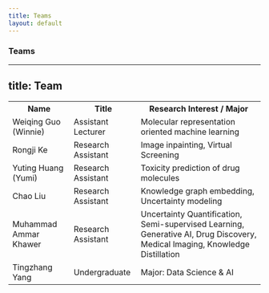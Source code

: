 ```yaml
---
title: Teams
layout: default
---
```


### Teams


---
title: Team
---

<table>
  <tr>
    <th>Name</th>
    <th>Title</th>
    <th>Research Interest / Major</th>
  </tr>
  <tr>
    <td>Weiqing Guo (Winnie)</td>
    <td>Assistant Lecturer</td>
    <td>Molecular representation oriented machine learning</td>
  </tr>
  <tr>
    <td>Rongji Ke</td>
    <td>Research Assistant</td>
    <td>Image inpainting, Virtual Screening</td>
  </tr>
  <tr>
    <td>Yuting Huang (Yumi)</td>
    <td>Research Assistant</td>
    <td>Toxicity prediction of drug molecules</td>
  </tr>
  <tr>
    <td>Chao Liu</td>
    <td>Research Assistant</td>
    <td>Knowledge graph embedding, Uncertainty modeling</td>
  </tr>
  <tr>
    <td>Muhammad Ammar Khawer</td>
    <td>Research Assistant</td>
    <td>Uncertainty Quantification, Semi-supervised Learning, Generative AI, Drug Discovery, Medical Imaging, Knowledge Distillation</td>
  </tr>
  <tr>
    <td>Tingzhang Yang</td>
    <td>Undergraduate</td>
    <td>Major: Data Science & AI</td>
  </tr>
</table>
